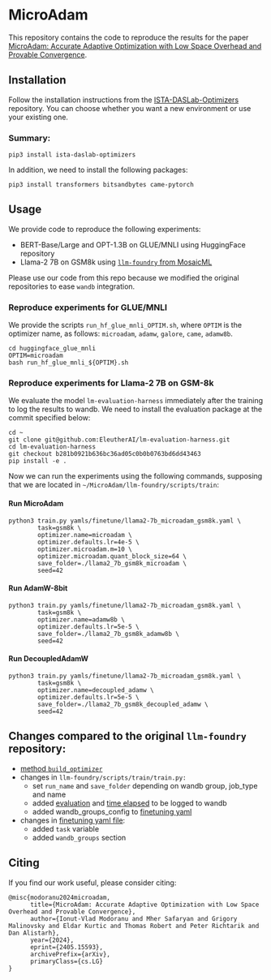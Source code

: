 # MicroAdam
This repository contains the code to reproduce the results for the paper [MicroAdam: Accurate 
Adaptive Optimization with Low Space Overhead and Provable Convergence](https://arxiv.org/pdf/2405.15593).

## Installation
Follow the installation instructions from the 
[ISTA-DASLab-Optimizers](https://github.com/IST-DASLab/ISTA-DASLab-Optimizers?tab=readme-ov-file#installation) 
repository. You can choose whether you want a new environment or use your existing one.

### Summary:
```shell
pip3 install ista-daslab-optimizers
```

In addition, we need to install the following packages:
```shell
pip3 install transformers bitsandbytes came-pytorch
```

## Usage
We provide code to reproduce the following experiments:
- BERT-Base/Large and OPT-1.3B on GLUE/MNLI using HuggingFace repository
- Llama-2 7B on GSM8k using [`llm-foundry` from MosaicML](https://github.com/mosaicml/llm-foundry)

Please use our code from this repo because we modified the original repositories to ease `wandb`
integration.

### Reproduce experiments for GLUE/MNLI
We provide the scripts `run_hf_glue_mnli_OPTIM.sh`, where `OPTIM` is the optimizer name, as follows: 
`microadam`, `adamw`, `galore`, `came`, `adamw8b`.

```shell
cd huggingface_glue_mnli
OPTIM=microadam
bash run_hf_glue_mnli_${OPTIM}.sh
```

### Reproduce experiments for Llama-2 7B on GSM-8k
We evaluate the model `lm-evaluation-harness` immediately after the training to log the results to wandb. We
need to install the evaluation package at the commit specified below:

```shell
cd ~
git clone git@github.com:EleutherAI/lm-evaluation-harness.git
cd lm-evaluation-harness
git checkout b281b0921b636bc36ad05c0b0b0763bd6dd43463
pip install -e .
```

Now we can run the experiments using the following commands, supposing that we are located in
`~/MicroAdam/llm-foundry/scripts/train`:

#### Run MicroAdam
```shell
python3 train.py yamls/finetune/llama2-7b_microadam_gsm8k.yaml \
        task=gsm8k \
        optimizer.name=microadam \
        optimizer.defaults.lr=4e-5 \
        optimizer.microadam.m=10 \
        optimizer.microadam.quant_block_size=64 \
        save_folder=./llama2_7b_gsm8k_microadam \
        seed=42
```

#### Run AdamW-8bit
```shell
python3 train.py yamls/finetune/llama2-7b_microadam_gsm8k.yaml \
        task=gsm8k \
        optimizer.name=adamw8b \
        optimizer.defaults.lr=5e-5 \
        save_folder=./llama2_7b_gsm8k_adamw8b \
        seed=42
```

#### Run DecoupledAdamW
```shell
python3 train.py yamls/finetune/llama2-7b_microadam_gsm8k.yaml \
        task=gsm8k \
        optimizer.name=decoupled_adamw \
        optimizer.defaults.lr=5e-5 \
        save_folder=./llama2_7b_gsm8k_decoupled_adamw \
        seed=42
```

## Changes compared to the original `llm-foundry` repository:
- [method `build_optimizer`](https://github.com/IST-DASLab/MicroAdam/blob/main/llm-foundry/llmfoundry/utils/builders.py#L373)
- changes in `llm-foundry/scripts/train/train.py:`
    * set `run_name` and `save_folder` depending on wandb group, job_type and name
    * added [evaluation](https://github.com/IST-DASLab/MicroAdam/blob/main/llm-foundry/scripts/train/evaluation.py) and [time elapsed](https://github.com/IST-DASLab/MicroAdam/blob/main/llm-foundry/scripts/train/train.py#L697) to be logged to wandb
    * added wandb_groups_config to [finetuning yaml](https://github.com/IST-DASLab/MicroAdam/blob/main/llm-foundry/scripts/train/yamls/finetune/llama2-7b_microadam_gsm8k.yaml#L105)
- changes in [finetuning yaml file](https://github.com/IST-DASLab/MicroAdam/blob/main/llm-foundry/scripts/train/yamls/finetune/llama2-7b_microadam_gsm8k.yaml):
    * added `task` variable
    * added `wandb_groups` section

## Citing
If you find our work useful, please consider citing:
```
@misc{modoranu2024microadam,
      title={MicroAdam: Accurate Adaptive Optimization with Low Space Overhead and Provable Convergence}, 
      author={Ionut-Vlad Modoranu and Mher Safaryan and Grigory Malinovsky and Eldar Kurtic and Thomas Robert and Peter Richtarik and Dan Alistarh},
      year={2024},
      eprint={2405.15593},
      archivePrefix={arXiv},
      primaryClass={cs.LG}
}
```